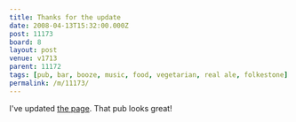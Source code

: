 ```yaml
---
title: Thanks for the update
date: 2008-04-13T15:32:00.000Z
post: 11173
board: 8
layout: post
venue: v1713
parent: 11172
tags: [pub, bar, booze, music, food, vegetarian, real ale, folkestone]
permalink: /m/11173/
---
```

I've updated <a href="http://www.folkestonegerald.com/v/1713/Hook+%26+hatchet">the page</a>. That pub looks great!
